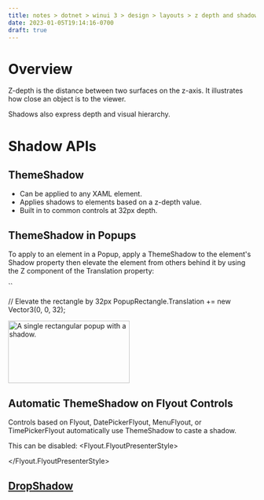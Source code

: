 ```yaml
---
title: notes > dotnet > winui 3 > design > layouts > z depth and shadow
date: 2023-01-05T19:14:16-0700
draft: true
---
```

# Overview
Z-depth is the distance between two surfaces on the z-axis. It illustrates how close an object is to the viewer.

Shadows also express depth and visual hierarchy.

# Shadow APIs
## ThemeShadow
- Can be applied to any XAML element.
- Applies shadows to elements based on a z-depth value.
- Built in to common controls at 32px depth.

## ThemeShadow in Popups
To apply to an element in a Popup, apply a ThemeShadow to the element's Shadow property then elevate the element from others behind it by using the Z component of the Translation property:

<Popup>
<Rectangle x:Name="PopupRectangle" Fill="Lavender" Height="48" Width="96">
<Rectangle.Shadow>
`<ThemeShadow />`
</Rectangle.Shadow>
</Rectangle>
</Popup>

// Elevate the rectangle by 32px
PopupRectangle.Translation += new Vector3(0, 0, 32);

<img src="media/Design---Layouts-(Responsive-Layouts-w-XAML)_Z-depth-&-Shadow-image1.png" style="width:2.575in;height:1.31667in" alt="A single rectangular popup with a shadow." />

## Automatic ThemeShadow on Flyout Controls
Controls based on Flyout, DatePickerFlyout, MenuFlyout, or TimePickerFlyout automatically use ThemeShadow to caste a shadow.

This can be disabled:
<Flyout>
<Flyout.FlyoutPresenterStyle>
<Style TargetType="FlyoutPresenter">
`<Setter Property="IsDefaultShadowEnabled" Value="False" />`
</Style>
</Flyout.FlyoutPresenterStyle>
</Flyout>

## [DropShadow](https://learn.microsoft.com/en-us/uwp/api/windows.ui.composition.dropshadow)
